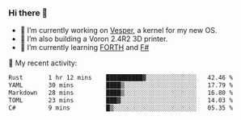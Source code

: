 ### Hi there 👋

<!--
**berkus/berkus** is a ✨ _special_ ✨ repository because its `README.md` (this file) appears on your GitHub profile.

Here are some ideas to get you started:

- 🔭 I’m currently working on ...
- 🌱 I’m currently learning ...
- 👯 I’m looking to collaborate on ...
- 🤔 I’m looking for help with ...
- 💬 Ask me about ...
- 📫 How to reach me: ...
- 😄 Pronouns: ...
- ⚡ Fun fact: ...
-->

- 🔭 I’m currently working on [Vesper](https://github.com/metta-systems/vesper), a kernel for my new OS.
- 🔭 I’m also building a Voron 2.4R2 3D printer.
- 🌱 I’m currently learning [FORTH](http://forth.com/starting-forth/) and [F#](https://fsharpforfunandprofit.com/)

💼 My recent activity:

<!--START_SECTION:waka-->

```txt
Rust       1 hr 12 mins    ██████████▓░░░░░░░░░░░░░░   42.46 %
YAML       30 mins         ████▒░░░░░░░░░░░░░░░░░░░░   17.79 %
Markdown   28 mins         ████▒░░░░░░░░░░░░░░░░░░░░   16.80 %
TOML       23 mins         ███▓░░░░░░░░░░░░░░░░░░░░░   14.03 %
C#         9 mins          █▒░░░░░░░░░░░░░░░░░░░░░░░   05.35 %
```

<!--END_SECTION:waka-->
